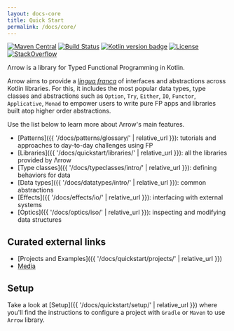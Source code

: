 ```yaml
---
layout: docs-core
title: Quick Start
permalink: /docs/core/
---
```


[![Maven Central](https://maven-badges.herokuapp.com/maven-central/io.arrow-kt/arrow-core-data/badge.svg)](https://maven-badges.herokuapp.com/maven-central/io.arrow-kt/arrow-core)
[![Build Status](https://travis-ci.org/arrow-kt/arrow.svg?branch=master)](https://travis-ci.org/arrow-kt/arrow/)
[![Kotlin version badge](https://img.shields.io/badge/kotlin-1.3-blue.svg)](https://kotlinlang.org/docs/reference/whatsnew13.html)
[![License](https://img.shields.io/badge/License-Apache%202.0-blue.svg)](http://www.apache.org/licenses/LICENSE-2.0)
[![StackOverflow](https://img.shields.io/badge/arrow--kt-black.svg?logo=stackoverflow)]( http://stackoverflow.com/questions/tagged/arrow-kt)

Λrrow is a library for Typed Functional Programming in Kotlin.

Arrow aims to provide a [*lingua franca*](https://en.wikipedia.org/wiki/Lingua_franca) of interfaces and abstractions across Kotlin libraries.
For this, it includes the most popular data types, type classes and abstractions such as `Option`, `Try`, `Either`, `IO`, `Functor`, `Applicative`, `Monad` to empower users to write pure FP apps and libraries built atop higher order abstractions.

Use the list below to learn more about Λrrow's main features.

- [Patterns]({{ '/docs/patterns/glossary/' | relative_url }}): tutorials and approaches to day-to-day challenges using FP
- [Libraries]({{ '/docs/quickstart/libraries/' | relative_url }}): all the libraries provided by Λrrow
- [Type classes]({{ '/docs/typeclasses/intro/' | relative_url }}): defining behaviors for data
- [Data types]({{ '/docs/datatypes/intro/' | relative_url }}): common abstractions
- [Effects]({{ '/docs/effects/io/' | relative_url }}): interfacing with external systems
- [Optics]({{ '/docs/optics/iso/' | relative_url }}): inspecting and modifying data structures

## Curated external links

- [Projects and Examples]({{ '/docs/quickstart/projects/' | relative_url }})
- [Media](https://media.arrow-kt.io)

## Setup

Take a look at [Setup]({{ '/docs/quickstart/setup/' | relative_url }}) where you'll find the instructions to configure a project with `Gradle` or `Maven` to use `Arrow` library.
